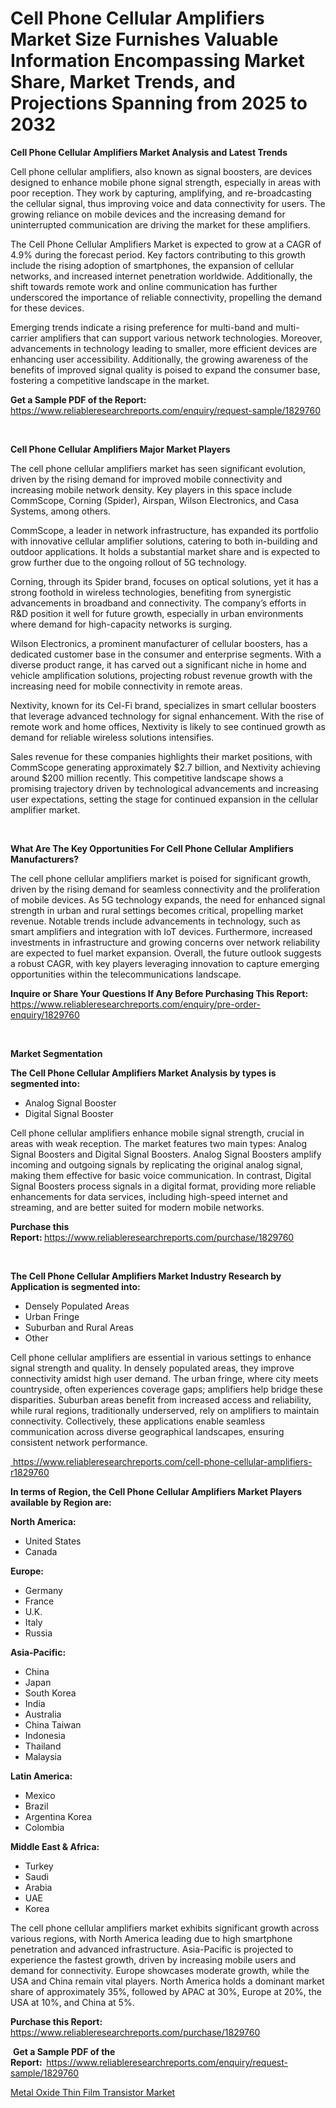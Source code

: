 <p><h1>Cell Phone Cellular Amplifiers Market Size Furnishes Valuable Information Encompassing Market Share, Market Trends, and Projections Spanning from 2025 to 2032</h1></p><p><strong>Cell Phone Cellular Amplifiers Market Analysis and Latest Trends</strong></p>
<p><p>Cell phone cellular amplifiers, also known as signal boosters, are devices designed to enhance mobile phone signal strength, especially in areas with poor reception. They work by capturing, amplifying, and re-broadcasting the cellular signal, thus improving voice and data connectivity for users. The growing reliance on mobile devices and the increasing demand for uninterrupted communication are driving the market for these amplifiers.</p><p>The Cell Phone Cellular Amplifiers Market is expected to grow at a CAGR of 4.9% during the forecast period. Key factors contributing to this growth include the rising adoption of smartphones, the expansion of cellular networks, and increased internet penetration worldwide. Additionally, the shift towards remote work and online communication has further underscored the importance of reliable connectivity, propelling the demand for these devices. </p><p>Emerging trends indicate a rising preference for multi-band and multi-carrier amplifiers that can support various network technologies. Moreover, advancements in technology leading to smaller, more efficient devices are enhancing user accessibility. Additionally, the growing awareness of the benefits of improved signal quality is poised to expand the consumer base, fostering a competitive landscape in the market.</p></p>
<p><strong>Get a Sample PDF of the Report:&nbsp;</strong> <a href="https://www.reliableresearchreports.com/enquiry/request-sample/1829760?utm_campaign=3265&utm_medium=2&utm_source=Github&utm_content=ia&utm_term=06042025&utm_id=cell-phone-cellular-amplifiers">https://www.reliableresearchreports.com/enquiry/request-sample/1829760</a></p>
<p>&nbsp;</p>
<p><strong>Cell Phone Cellular Amplifiers Major Market Players</strong></p>
<p><p>The cell phone cellular amplifiers market has seen significant evolution, driven by the rising demand for improved mobile connectivity and increasing mobile network density. Key players in this space include CommScope, Corning (Spider), Airspan, Wilson Electronics, and Casa Systems, among others. </p><p>CommScope, a leader in network infrastructure, has expanded its portfolio with innovative cellular amplifier solutions, catering to both in-building and outdoor applications. It holds a substantial market share and is expected to grow further due to the ongoing rollout of 5G technology.</p><p>Corning, through its Spider brand, focuses on optical solutions, yet it has a strong foothold in wireless technologies, benefiting from synergistic advancements in broadband and connectivity. The company’s efforts in R&D position it well for future growth, especially in urban environments where demand for high-capacity networks is surging.</p><p>Wilson Electronics, a prominent manufacturer of cellular boosters, has a dedicated customer base in the consumer and enterprise segments. With a diverse product range, it has carved out a significant niche in home and vehicle amplification solutions, projecting robust revenue growth with the increasing need for mobile connectivity in remote areas.</p><p>Nextivity, known for its Cel-Fi brand, specializes in smart cellular boosters that leverage advanced technology for signal enhancement. With the rise of remote work and home offices, Nextivity is likely to see continued growth as demand for reliable wireless solutions intensifies.</p><p>Sales revenue for these companies highlights their market positions, with CommScope generating approximately $2.7 billion, and Nextivity achieving around $200 million recently. This competitive landscape shows a promising trajectory driven by technological advancements and increasing user expectations, setting the stage for continued expansion in the cellular amplifier market.</p></p>
<p>&nbsp;</p>
<p><strong>What Are The Key Opportunities For Cell Phone Cellular Amplifiers Manufacturers?</strong></p>
<p><p>The cell phone cellular amplifiers market is poised for significant growth, driven by the rising demand for seamless connectivity and the proliferation of mobile devices. As 5G technology expands, the need for enhanced signal strength in urban and rural settings becomes critical, propelling market revenue. Notable trends include advancements in technology, such as smart amplifiers and integration with IoT devices. Furthermore, increased investments in infrastructure and growing concerns over network reliability are expected to fuel market expansion. Overall, the future outlook suggests a robust CAGR, with key players leveraging innovation to capture emerging opportunities within the telecommunications landscape.</p></p>
<p><strong>Inquire or Share Your Questions If Any Before Purchasing This Report:</strong> <a href="https://www.reliableresearchreports.com/enquiry/pre-order-enquiry/1829760?utm_campaign=3265&utm_medium=2&utm_source=Github&utm_content=ia&utm_term=06042025&utm_id=cell-phone-cellular-amplifiers">https://www.reliableresearchreports.com/enquiry/pre-order-enquiry/1829760</a></p>
<p>&nbsp;</p>
<p><strong>Market Segmentation</strong></p>
<p><strong>The Cell Phone Cellular Amplifiers Market Analysis by types is segmented into:</strong></p>
<p><ul><li>Analog Signal Booster</li><li>Digital Signal Booster</li></ul></p>
<p><p>Cell phone cellular amplifiers enhance mobile signal strength, crucial in areas with weak reception. The market features two main types: Analog Signal Boosters and Digital Signal Boosters. Analog Signal Boosters amplify incoming and outgoing signals by replicating the original analog signal, making them effective for basic voice communication. In contrast, Digital Signal Boosters process signals in a digital format, providing more reliable enhancements for data services, including high-speed internet and streaming, and are better suited for modern mobile networks.</p></p>
<p><strong>Purchase this Report:&nbsp;</strong><a href="https://www.reliableresearchreports.com/purchase/1829760?utm_campaign=3265&utm_medium=2&utm_source=Github&utm_content=ia&utm_term=06042025&utm_id=cell-phone-cellular-amplifiers">https://www.reliableresearchreports.com/purchase/1829760</a></p>
<p>&nbsp;</p>
<p><strong>The Cell Phone Cellular Amplifiers Market Industry Research by Application is segmented into:</strong></p>
<p><ul><li>Densely Populated Areas</li><li>Urban Fringe</li><li>Suburban and Rural Areas</li><li>Other</li></ul></p>
<p><p>Cell phone cellular amplifiers are essential in various settings to enhance signal strength and quality. In densely populated areas, they improve connectivity amidst high user demand. The urban fringe, where city meets countryside, often experiences coverage gaps; amplifiers help bridge these disparities. Suburban areas benefit from increased access and reliability, while rural regions, traditionally underserved, rely on amplifiers to maintain connectivity. Collectively, these applications enable seamless communication across diverse geographical landscapes, ensuring consistent network performance.</p></p>
<p><a href="https://www.reliableresearchreports.com/cell-phone-cellular-amplifiers-r1829760?utm_campaign=3265&utm_medium=2&utm_source=Github&utm_content=ia&utm_term=06042025&utm_id=cell-phone-cellular-amplifiers">&nbsp;https://www.reliableresearchreports.com/cell-phone-cellular-amplifiers-r1829760</a></p>
<p><strong>In terms of Region, the Cell Phone Cellular Amplifiers Market Players available by Region are:</strong></p>
<p>
    <p> <strong> North America: </strong>
        <ul>
            <li>United States</li>
            <li>Canada</li>
        </ul>
        </p> 
    <p> <strong> Europe: </strong>
        <ul>
            <li>Germany</li>
            <li>France</li>
            <li>U.K.</li>
            <li>Italy</li>
            <li>Russia</li>
        </ul>
        </p> 
    <p> <strong> Asia-Pacific: </strong>
        <ul>
            <li>China</li>
            <li>Japan</li>
            <li>South Korea</li>
            <li>India</li>
            <li>Australia</li>
            <li>China Taiwan</li>
            <li>Indonesia</li>
            <li>Thailand</li>
            <li>Malaysia</li>
        </ul>
        </p> 
    <p> <strong> Latin America: </strong>
        <ul>
            <li>Mexico</li>
            <li>Brazil</li>
            <li>Argentina Korea</li>
            <li>Colombia</li>
        </ul>
        </p> 
    <p> <strong> Middle East & Africa: </strong>
        <ul>
            <li>Turkey</li>
            <li>Saudi</li>
            <li>Arabia</li>
            <li>UAE</li>
            <li>Korea</li>
        </ul>
    </p>
    </p>
<p><p>The cell phone cellular amplifiers market exhibits significant growth across various regions, with North America leading due to high smartphone penetration and advanced infrastructure. Asia-Pacific is projected to experience the fastest growth, driven by increasing mobile users and demand for connectivity. Europe showcases moderate growth, while the USA and China remain vital players. North America holds a dominant market share of approximately 35%, followed by APAC at 30%, Europe at 20%, the USA at 10%, and China at 5%.</p></p>
<p><strong>Purchase this Report: </strong><a href="https://www.reliableresearchreports.com/purchase/1829760?utm_campaign=3265&utm_medium=2&utm_source=Github&utm_content=ia&utm_term=06042025&utm_id=cell-phone-cellular-amplifiers">https://www.reliableresearchreports.com/purchase/1829760</a></p>
<p>&nbsp;<strong>Get a Sample PDF of the Report:&nbsp;&nbsp;</strong><a href="https://www.reliableresearchreports.com/enquiry/request-sample/1829760?utm_campaign=3265&utm_medium=2&utm_source=Github&utm_content=ia&utm_term=06042025&utm_id=cell-phone-cellular-amplifiers">https://www.reliableresearchreports.com/enquiry/request-sample/1829760</a></p>
<p><strong></strong></p>
<p><p><a href="https://github.com/saklpelzami95/Market-Research-Report-List-1/blob/main/metal-oxide-thin-film-transistor-market.md?utm_campaign=3265&utm_medium=2&utm_source=Github&utm_content=ia&utm_term=06042025&utm_id=cell-phone-cellular-amplifiers">Metal Oxide Thin Film Transistor Market</a></p></p>